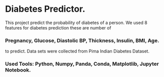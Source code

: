 # Diabetes Predictor.
This project predict the probability of diabetes of a person. 
We used 8 features for diabetes prediction these are  number of 
### Pregnancy, Glucose, Diastolic BP, Thickness, Insulin, BMI, Age. 
to predict. Data sets were collected from Pima Indian Diabetes Dataset.

### Used Tools: Python, Numpy, Panda, Conda, Matplotlib, Jupyter Notebook.
